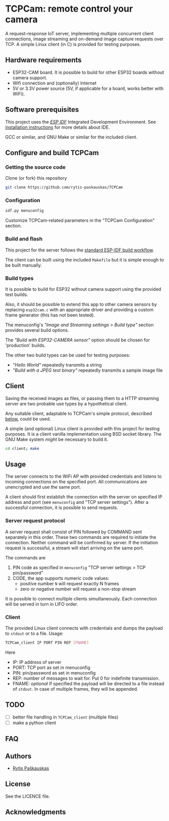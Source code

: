 # TCPCam: remote control your camera

A request-response IoT server, implementing multiple concurrent client connections, image streaming and on-demand image capture requests over TCP.
A simple Linux client (in C) is provided for testing purposes.

## Hardware requirements
- ESP32-CAM board. 
  It is possible to build for other ESP32 boards without camera support.
- Wifi connection and (optionally) Internet
- 5V or 3.3V power source (5V, if applicable for a board, works better with WiFi).

## Software prerequisites
This project uses the [*ESP IDF*](https://github.com/espressif/esp-idf "ESP-IDF on Github") Integrated Development Environment.
See [installation instructions](https://docs.espressif.com/projects/esp-idf/en/latest/esp32/get-started/index.html#installation-step-by-step "install and setup ESP IDF") for more details about IDE.

GCC or similar, and GNU Make or similar for the included client.

## Configure and build TCPCam

### Getting the source code
Clone (or fork) this repository
```sh
git clone https://github.com/rytis-paskauskas/TCPCam
```

### Configuration
```sh
idf.py menuconfig
```
Customize TCPCam-related parameters in the "TCPCam Configuration" section.

### Build and flash
This project for the server follows the [standard ESP-IDF build workflow](https://docs.espressif.com/projects/esp-idf/en/latest/esp32/get-started/index.html#step-6-connect-your-device "ESP IDF build workflow"). 

The client can be built using the included `Makefile` but it is simple enough to be built manually.

### Build types 
It is possible to build for ESP32 without camera support using the provided test builds. 

Also, it should be possible to extend this app to other camera sensors by replacing `esp32cam.c` with an appropriate driver and providing a custom frame generator (this has not been tested).

The menuconfig's *"Image and Streaming settings > Build type"* section provides several build options. 

The *"Build with ESP32-CAMERA sensor"* option should be chosen for 'production' builds. 

The other two build types can be used for testing purposes:
- *"Hello World"* repeatedly transmits a string
- *"Build with a JPEG test binary"* repeatedly transmits a sample image file

## Client
Saving the received images as files, or passing them to a HTTP streaming server are two probable use types by a hypothetical client.

Any suitable client, adaptable to TCPCam's simple protocol, described [below](#server-request-protocol), could be used.

A simple (and optional) Linux client is provided with this project for testing purposes. 
It is a client vanilla implementation using BSD socket library. The GNU Make system *might* be necessary to build it.
```sh
cd client; make
```

## Usage
The server connects to the WiFi AP with provided credentials and listens to incoming connections on the specified port. All communications are unencrypted and use the same port.

A client should first establish the connection with the server on specified IP address and port (see `menuconfig` and "TCP server settings"). After a successful connection, it is possible to send requests.

### Server request protocol
A server request shall consist of PIN followed by COMMAND sent separately in this order. These two commands are required to initiate the connection. Neither command will be confirmed by server.
If the initiation request is successful, a stream will start arriving on the same port.

The commands are
1. PIN code as specified in `menuconfig` "TCP server settings > TCP pin/password"
2. CODE, the app supports numeric code values:
   - positive number `N` will request exactly N frames
   - zero or negative number will request a non-stop stream
  
It is possible to connect multiple clients simultaneously. Each connection will be served in turn in LIFO order.

### Client
The provided Linux client connects with credentials and dumps the payload to `stdout` or to a file. Usage:
```sh
TCPCam_client IP PORT PIN REP [FNAME]
```
Here
- IP:   IP address of server
- PORT:  TCP port as set in menuconfig
- PIN: pin/password as set in menuconfig
- REP: number of messages to wait for. Put 0 for indefinite transmission.
- FNAME: *optional* If specified the payload will be directed to a file instead of `stdout`. In case of multiple frames, they will be appended.

## TODO
- [ ] better file handling in `TCPCam_client` (multiple files)
- [ ] make a python client

## FAQ
## Authors
* [Rytis Paškauskas](https://github.com/rytis-paskauskas)
## License
See the LICENCE file.

## Acknowledgments
